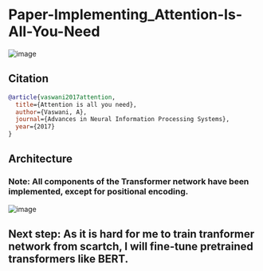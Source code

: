 # Paper-Implementing_Attention-Is-All-You-Need
![image](https://github.com/user-attachments/assets/d2f86e9a-67d8-4504-b2a8-d999ee964674)

## Citation

```bibtex
@article{vaswani2017attention,
  title={Attention is all you need},
  author={Vaswani, A},
  journal={Advances in Neural Information Processing Systems},
  year={2017}
}
```

## Architecture
### Note: All components of the Transformer network have been implemented, except for positional encoding.
![image](https://github.com/user-attachments/assets/98712fed-8ae3-43de-95e6-acf5a8a1f1f7)

## Next step: As it is hard for me to train tranformer network from scartch, I will fine-tune pretrained transformers like BERT.
